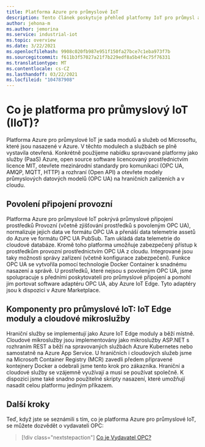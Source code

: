 ```yaml
---
title: Platforma Azure pro průmyslové IoT
description: Tento článek poskytuje přehled platformy IoT pro průmysl a její komponenty.
author: jehona-m
ms.author: jemorina
ms.service: industrial-iot
ms.topic: overview
ms.date: 3/22/2021
ms.openlocfilehash: 9908c020fb987e951f150fa27bce7c1eba973f7b
ms.sourcegitcommit: f611b3f57027a21f7b229edf8a5b4f4c75f76331
ms.translationtype: MT
ms.contentlocale: cs-CZ
ms.lasthandoff: 03/22/2021
ms.locfileid: "104787908"
---
```

# <a name="what-is-the-industrial-iot-iiot-platform"></a>Co je platforma pro průmyslový IoT (IIoT)?

Platforma Azure pro průmyslové IoT je sada modulů a služeb od Microsoftu, které jsou nasazené v Azure. V těchto modulech a službách se plně vystavila otevřená. Konkrétně použijeme nabídku spravované platformy jako služby (PaaS) Azure, open source software licencovaný prostřednictvím licence MIT, otevřete mezinárodní standardy pro komunikaci (OPC UA, AMQP, MQTT, HTTP) a rozhraní (Open API) a otevřete modely průmyslových datových modelů (OPC UA) na hraničních zařízeních a v cloudu.

## <a name="enabling-shopfloor-connectivity"></a>Povolení připojení provozní 

Platforma Azure pro průmyslové IoT pokrývá průmyslové připojení prostředků Provozní (včetně zjišťování prostředků s povoleným OPC UA), normalizuje jejich data ve formátu OPC UA a přenáší data telemetrie assetů do Azure ve formátu OPC UA PubSub. Tam ukládá data telemetrie do cloudové databáze. Kromě toho platforma umožňuje zabezpečený přístup k prostředkům provozní prostřednictvím OPC UA z cloudu. Integrované jsou taky možnosti správy zařízení (včetně konfigurace zabezpečení). Funkce OPC UA se vytvořila pomocí technologie Docker Container k snadnému nasazení a správě. U prostředků, které nejsou s povoleným OPC UA, jsme spolupracuje s předními poskytovateli pro průmyslové připojení a pomohl jim portovat software adaptéru OPC UA, aby Azure IoT Edge. Tyto adaptéry jsou k dispozici v Azure Marketplace.

## <a name="industrial-iot-components-iot-edge-modules-and-cloud-microservices"></a>Komponenty pro průmyslové IoT: IoT Edge moduly a cloudové mikroslužby

Hraniční služby se implementují jako Azure IoT Edge moduly a běží místně. Cloudové mikroslužby jsou implementovány jako mikroslužby ASP.NET s rozhraním REST a běží na spravovaných službách Azure Kubernetes nebo samostatně na Azure App Service. U hraničních i cloudových služeb jsme na Microsoft Container Registry (MCR) zavedli předem připravené kontejnery Docker a odebrali jsme tento krok pro zákazníka. Hraniční a cloudové služby se vzájemně využívají a musí se používat společně. K dispozici jsme také snadno použitelné skripty nasazení, které umožňují nasadit celou platformu jediným příkazem.

## <a name="next-steps"></a>Další kroky

Teď, když jste se seznámili s tím, co je platforma Azure pro průmyslové IoT, se můžete dozvědět o vydavateli OPC:

> [!div class="nextstepaction"]
> [Co je Vydavatel OPC?](overview-what-is-opc-publisher.md)